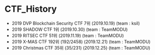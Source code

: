 # CTF_History

* 2019 DVP Blockchain Security CTF 7위 (2019.10.19) (team : ksil)
* 2019 SHADOW CTF 1위 (2019.10.30) (team : TeamMODU)
* 2019 RITSEC CTF 51위 (2019.11.19) (team : TeamMODU)
* 2019 X-MAS CTF 192위 (192/2458) (2019.12.21) (team : TeamMODU)
* 2019 Christmas CTF 35위 (35/231) (2019.12.25) (team : TeamMODU)
